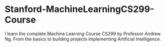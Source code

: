 # Stanford-MachineLearningCS299-Course
I learn the complete Machine Learning Course CS299 by Professor Andrew Ng. From the basics to building projects implementing Artificial Intelligence.
